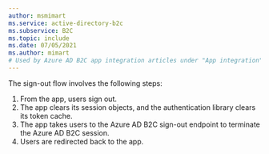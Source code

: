 ```yaml
---
author: msmimart
ms.service: active-directory-b2c
ms.subservice: B2C
ms.topic: include
ms.date: 07/05/2021
ms.author: mimart
# Used by Azure AD B2C app integration articles under "App integration".
---
```

The sign-out flow involves the following steps:

1. From the app, users sign out.
1. The app clears its session objects, and the authentication library clears its token cache.
1. The app takes users to the Azure AD B2C sign-out endpoint to terminate the Azure AD B2C session.
1. Users are redirected back to the app.
